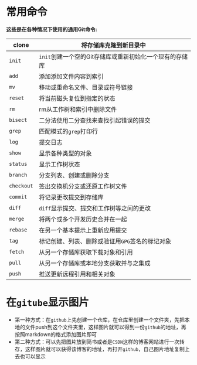  # 常用命令

**这些是在各种情况下使用的通用Git命令:** 

| clone      | 将存储库克隆到新目录中                                  |
| ---------- | ------------------------------------------------------- |
| `init`     | `init`创建一个空的Git存储库或重新初始化一个现有的存储库 |
| `add`      | 添加添加文件内容到索引                                  |
| `mv`       | 移动或重命名文件、目录或符号链接                        |
| `reset`    | 将当前磁头复位到指定的状态                              |
| `rm`       | rm从工作树和索引中删除文件                              |
| `bisect`   | 二分法使用二分查找来查找引起错误的提交                  |
| `grep`     | 匹配模式的`grep`打印行                                  |
| `log`      | 提交日志                                                |
| `show`     | 显示各种类型的对象                                      |
| `status`   | 显示工作树状态                                          |
| `branch`   | 分支列表、创建或删除分支                                |
| `checkout` | 签出交换机分支或还原工作树文件                          |
| `commit`   | 将记录更改提交到存储库                                  |
| `diff`     | `diff`显示提交、提交和工作树等之间的更改                |
| `merge`    | 将两个或多个开发历史合并在一起                          |
| `rebase`   | 在另一个基本提示上重新应用提交                          |
| `tag`      | 标记创建、列表、删除或验证用`GPG`签名的标记对象         |
| `fetch`    | 从另一个存储库获取下载对象和引用                        |
| `pull`     | 从另一个存储库或本地分支获取并与之集成                  |
| `push`     | 推送更新远程引用和相关对象                              |

# 在`gitube`显示图片 

- 第一种方式：在`github`上先创建一个仓库，在仓库里创建一个文件夹，先把本地的文件push到这个文件夹里，这样图片就可以得到一份`github`的地址，再按照markdown的格式添加图片即可
- 第二种方式：可以先把图片放到简书或者是`CSDN`这样的博客网站进行一次转存，这样图片就可以获得该博客的地址，再打开`github`，自己图片地址复制上去也可以显示

